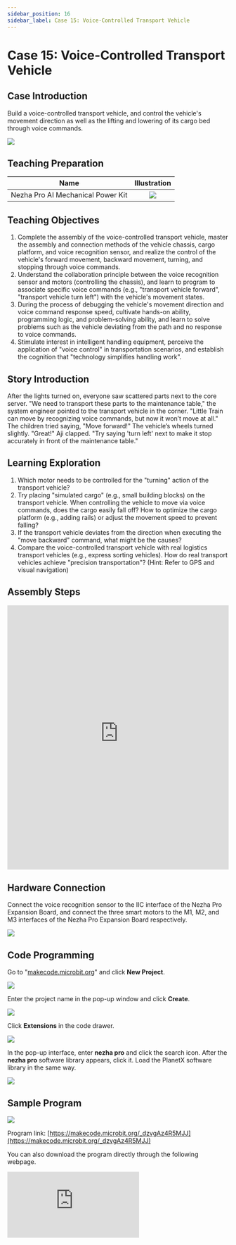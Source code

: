 ```yaml
---
sidebar_position: 16
sidebar_label: Case 15: Voice-Controlled Transport Vehicle
---
```


# Case 15: Voice-Controlled Transport Vehicle

## Case Introduction
Build a voice-controlled transport vehicle, and control the vehicle's movement direction as well as the lifting and lowering of its cargo bed through voice commands.

![](https://wiki-media-ef.oss-cn-hongkong.aliyuncs.com/i18n/en/docusaurus-plugin-content-docs/current/microbit/building-blocks/nezha-pro-ai-mechanical-power-kit/images/nezha-pro-ai-mechanical-power-kit-case-15-01.png)

## Teaching Preparation

| Name | Illustration |
| :----------: | :--------------------------: |
| Nezha Pro AI Mechanical Power Kit | ![](https://wiki-media-ef.oss-cn-hongkong.aliyuncs.com/docs/microbit/building-blocks/nezha-pro-ai-mechanical-power-kit/images/nezha-pro-ai-mechanical-power-kit-01.png) |

## Teaching Objectives
1. Complete the assembly of the voice-controlled transport vehicle, master the assembly and connection methods of the vehicle chassis, cargo platform, and voice recognition sensor, and realize the control of the vehicle's forward movement, backward movement, turning, and stopping through voice commands.
2. Understand the collaboration principle between the voice recognition sensor and motors (controlling the chassis), and learn to program to associate specific voice commands (e.g., "transport vehicle forward", "transport vehicle turn left") with the vehicle's movement states.
3. During the process of debugging the vehicle's movement direction and voice command response speed, cultivate hands-on ability, programming logic, and problem-solving ability, and learn to solve problems such as the vehicle deviating from the path and no response to voice commands.
4. Stimulate interest in intelligent handling equipment, perceive the application of "voice control" in transportation scenarios, and establish the cognition that "technology simplifies handling work".

## Story Introduction
After the lights turned on, everyone saw scattered parts next to the core server. "We need to transport these parts to the maintenance table," the system engineer pointed to the transport vehicle in the corner. "Little Train can move by recognizing voice commands, but now it won’t move at all."
The children tried saying, "Move forward!" The vehicle’s wheels turned slightly. "Great!" Aji clapped. "Try saying 'turn left' next to make it stop accurately in front of the maintenance table."

## Learning Exploration
1. Which motor needs to be controlled for the "turning" action of the transport vehicle?
2. Try placing "simulated cargo" (e.g., small building blocks) on the transport vehicle. When controlling the vehicle to move via voice commands, does the cargo easily fall off? How to optimize the cargo platform (e.g., adding rails) or adjust the movement speed to prevent falling?
3. If the transport vehicle deviates from the direction when executing the "move backward" command, what might be the causes?
4. Compare the voice-controlled transport vehicle with real logistics transport vehicles (e.g., express sorting vehicles). How do real transport vehicles achieve "precision transportation"? (Hint: Refer to GPS and visual navigation)

## Assembly Steps
<embed src="https://wiki-media-ef.oss-cn-hongkong.aliyuncs.com/i18n/en/docusaurus-plugin-content-docs/current/microbit/building-blocks/nezha-pro-ai-mechanical-power-kit/files/nezha-pro-ai-mechanical-power-kit-case-15.pdf" type="application/pdf" width="100%" height="600px" />

## Hardware Connection
Connect the voice recognition sensor to the IIC interface of the Nezha Pro Expansion Board, and connect the three smart motors to the M1, M2, and M3 interfaces of the Nezha Pro Expansion Board respectively.

![](https://wiki-media-ef.oss-cn-hongkong.aliyuncs.com/i18n/en/docusaurus-plugin-content-docs/current/microbit/building-blocks/nezha-pro-ai-mechanical-power-kit/images/nezha-pro-ai-mechanical-power-kit-case-13-02.png)

## Code Programming
Go to "[makecode.microbit.org](https://makecode.microbit.org)" and click **New Project**.

![](https://wiki-media-ef.oss-cn-hongkong.aliyuncs.com/docs/microbit/building-blocks/microbit-space-science-kit/images/microbit-space-science-kit-case01-07.png)

Enter the project name in the pop-up window and click **Create**.

![](https://wiki-media-ef.oss-cn-hongkong.aliyuncs.com/docs/microbit/building-blocks/microbit-space-science-kit/images/microbit-space-science-kit-case01-11.png)

Click **Extensions** in the code drawer.

![](https://wiki-media-ef.oss-cn-hongkong.aliyuncs.com/docs/microbit/building-blocks/microbit-space-science-kit/images/microbit-space-science-kit-case01-09.png)

In the pop-up interface, enter **nezha pro** and click the search icon. After the **nezha pro** software library appears, click it. Load the PlanetX software library in the same way.

![](https://wiki-media-ef.oss-cn-hongkong.aliyuncs.com/docs/microbit/building-blocks/microbit-space-science-kit/images/microbit-space-science-kit-case01-10.png)

## Sample Program
![](https://wiki-media-ef.oss-cn-hongkong.aliyuncs.com/i18n/en/docusaurus-plugin-content-docs/current/microbit/building-blocks/nezha-pro-ai-mechanical-power-kit/images/nezha-pro-ai-mechanical-power-kit-case-15-03.png)

Program link: [https://makecode.microbit.org/_dzvgAz4R5MJJ](https://makecode.microbit.org/_dzvgAz4R5MJJ)

You can also download the program directly through the following webpage.

<div
    style={{
        position: 'relative',
        paddingBottom: '60%',
        overflow: 'hidden',
    }}
>
    <iframe
        src="https://makecode.microbit.org/_dzvgAz4R5MJJ"
        frameborder="0"
        sandbox="allow-popups allow-forms allow-scripts allow-same-origin"
        style={{
            position: 'absolute',
            width: '100%',
            height: '100%',
        }}
    />
</div>

## Program Download
Use a USB cable to connect the PC and micro:bit V2.

![](https://wiki-media-ef.oss-cn-hongkong.aliyuncs.com/docs/microbit/building-blocks/microbit-space-science-kit/images/microbit-space-science-kit-manual03.gif)

After successful connection, a drive named MICROBIT will be recognized on the computer.

![](https://wiki-media-ef.oss-cn-hongkong.aliyuncs.com/docs/microbit/building-blocks/microbit-space-science-kit/images/microbit-space-science-kit-manual06.png)

Click the icon at the bottom left ![](https://wiki-media-ef.oss-cn-hongkong.aliyuncs.com/docs/microbit/building-blocks/microbit-space-science-kit/images/microbit-space-science-kit-manual07.png) and select **Connect Device**.

![](https://wiki-media-ef.oss-cn-hongkong.aliyuncs.com/docs/microbit/building-blocks/microbit-space-science-kit/images/microbit-space-science-kit-manual11.png)

Click ![](https://wiki-media-ef.oss-cn-hongkong.aliyuncs.com/docs/microbit/building-blocks/microbit-space-science-kit/images/microbit-space-science-kit-manual08.png).

![](https://wiki-media-ef.oss-cn-hongkong.aliyuncs.com/docs/microbit/building-blocks/microbit-space-science-kit/images/microbit-space-science-kit-manual12.png)

Click ![](https://wiki-media-ef.oss-cn-hongkong.aliyuncs.com/docs/microbit/building-blocks/microbit-space-science-kit/images/microbit-space-science-kit-manual09.png).

![](https://wiki-media-ef.oss-cn-hongkong.aliyuncs.com/docs/microbit/building-blocks/microbit-space-science-kit/images/microbit-space-science-kit-manual13.png)

In the pop-up window, select **BBC micro:bit CMSIS-DAP**, then select **Connect**. Now, the micro:bit has been successfully connected.

![](https://wiki-media-ef.oss-cn-hongkong.aliyuncs.com/docs/microbit/building-blocks/microbit-space-science-kit/images/microbit-space-science-kit-manual14.png)

Click **Download Program**

![](https://wiki-media-ef.oss-cn-hongkong.aliyuncs.com/docs/microbit/building-blocks/microbit-space-science-kit/images/microbit-space-science-kit-manual10.png)


## Case Demonstration
After turning on the power, control the transport vehicle to operate via voice commands.

- Full speed ahead: Move forward
- Reversing: Move backward
- Turn left: Turn left
- Turn right: Turn right
- Execute function one: Lift the cargo bed
- Turn off device: Lower the cargo bed


![](https://wiki-media-ef.oss-cn-hongkong.aliyuncs.com/i18n/en/docusaurus-plugin-content-docs/current/microbit/building-blocks/nezha-pro-ai-mechanical-power-kit/images/nezha-pro-ai-mechanical-power-kit-case-15.gif)


## Extended Knowledge
1. Practical applications of intelligent transport vehicles: Intelligent transport vehicles (e.g., AGV sorting vehicles) in real scenarios are widely used in express warehouses and factory workshops. They achieve autonomous movement through laser navigation and visual navigation. Combined with voice control, workers can "remotely command" the transport route, improving flexibility.
2. Transportation advantages of voice control: In narrow warehouse aisles, it is difficult for workers to follow the transport vehicle to operate. Voice control enables "remote command" (e.g., saying "transport vehicle to Area A" next to the shelf), reducing operation difficulty and avoiding collisions.
3. Power and load capacity of transport vehicles: The load-carrying capacity of real transport vehicles depends on motor power and chassis structure. Although the small transport vehicle in this case has limited load capacity, its core principle is consistent with that of real transport vehicles — realizing movement through motor power and ensuring accurate direction through control algorithms.
